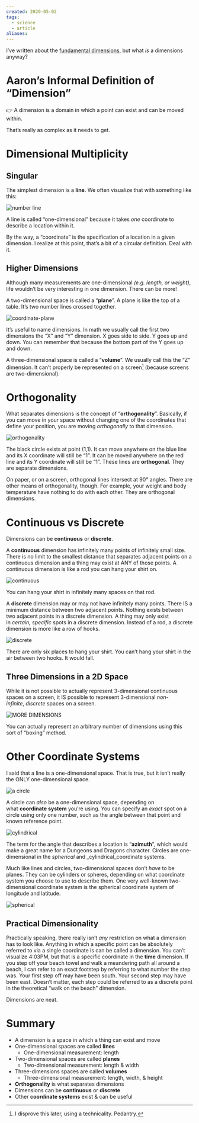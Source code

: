 ```yaml
---
created: 2020-05-02
tags:
  - science
  - article
aliases:
---
```


I’ve written about the [fundamental dimensions](https://aarongilly.com/gillespedia/fundamental-dimensions/), but what _is_ a dimensions anyway?

# Aaron’s Informal Definition of “Dimension”

👉 A dimension is a domain in which a point can exist and can be moved within.

That’s really as complex as it needs to get.

# Dimensional Multiplicity

## Singular

The simplest dimension is a **line**. We often visualize that with something like this:

![number line](http://aarongilly.com/assets/images/gillespedia/numberline.png)

A line is called “one-dimensional” because it takes _one_ coordinate to describe a location within it.

By the way, a “coordinate” is the specification of a location in a given dimension. I realize at this point, that’s a bit of a circular definition. Deal with it.

## Higher Dimensions

Although many measurements are one-dimensional _(e.g. length, or weight)_, life wouldn’t be very interesting in one dimension. There can be more!

A two-dimensional space is called a “**plane**”. A plane is like the top of a table. It’s two number lines crossed together.

![coordinate-plane](http://aarongilly.com/assets/images/gillespedia/coordinate-plane.png)

It’s useful to name dimensions. In math we usually call the first two dimensions the “X” and “Y” dimension. X goes side to side. Y goes up and down. You can remember that because the bottom part of the Y goes up and down.

A three-dimensional space is called a “**volume**”. We usually call this the “Z” dimension. It can’t properly be represented on a screen[^1] (because screens are two-dimensional).

# Orthogonality

What separates dimensions is the concept of “**orthogonality**”. Basically, if you can move in your space without changing one of the coordinates that define your position, you are moving _orthogonally_ to that dimension.

![orthogonality](http://aarongilly.com/assets/images/gillespedia/orthogonality.png)

The black circle exists at point (1,1). It can move anywhere on the blue line and its X coordinate will still be “1”. It can be moved anywhere on the red line and its Y coordinate will still be “1”. These lines are **orthogonal**. They are separate dimensions.

On paper, or on a screen, orthogonal lines intersect at 90° angles. There are other means of orthogonality, though. For example, your weight and body temperature have nothing to do with each other. They are orthogonal dimensions.

# Continuous vs Discrete

Dimensions can be **continuous** or **discrete**.

A **continuous** dimension has infinitely many points of infinitely small size. There is no limit to the smallest distance that separates adjacent points on a continuous dimension and a thing may exist at ANY of those points. A continuous dimension is like a rod you can hang your shirt on.

![continuous](http://aarongilly.com/assets/images/gillespedia/continuous.png)

You can hang your shirt in infinitely many spaces on that rod.

A **discrete** dimension may or may not have infinitely many points. There IS a minimum distance between two adjacent points. Nothing exists between two adjacent points in a discrete dimension. A thing may only exist in _certain, specific_ spots in a discrete dimension. Instead of a rod, a discrete dimension is more like a row of hooks.

![discrete](http://aarongilly.com/assets/images/gillespedia/discrete.png)

There are only six places to hang your shirt. You can’t hang your shirt in the air between two hooks. It would fall.

## Three Dimensions in a 2D Space

While it is not possible to actually represent 3-dimensional continuous spaces on a screen, it IS possible to represent 3-dimensional _non-infinite_, _discrete_ spaces on a screen.

![MORE DIMENSIONS](http://aarongilly.com/assets/images/gillespedia/three-d-on-screen.png)

You can actually represent an arbitrary number of dimensions using this sort of “boxing” method.

# Other Coordinate Systems

I said that a line is a one-dimensional space. That is true, but it isn’t really the ONLY one-dimensional space.

![a circle](http://aarongilly.com/assets/images/gillespedia/literally-just-a-circle.png)

A circle can _also_ be a one-dimensional space, depending on what **coordinate system** you’re using. You can specify an _exact_ spot on a circle using only one number, such as the angle between that point and known reference point.

![cylindrical](http://aarongilly.com/assets/images/gillespedia/cylindrical.png)

The term for the angle that describes a location is “**azimuth**”, which would make a great name for a Dungeons and Dragons character. Circles are one-dimensional in the _spherical_ and _cylindrical_coordinate systems.

Much like lines and circles, two-dimensional spaces don’t _have_ to be planes. They can be cylinders or spheres, depending on what coordinate system you choose to use to describe them. One very well-known two-dimensional coordinate system is the spherical coordinate system of longitude and latitude.

![spherical](http://aarongilly.com/assets/images/gillespedia/spherical.png)

## Practical Dimensionality

Practically speaking, there really isn’t _any_ restriction on what a dimension has to look like. Anything in which a specific point can be absolutely referred to via a single coordinate is can be called a dimension. You can’t visualize 4:03PM, but that is a specific coordinate in the **time** dimension. If you step off your beach towel and walk a meandering path all around a beach, I can refer to an exact footstep by referring to what number the step was. Your first step off may have been south. Your second step may have been east. Doesn’t matter, each step could be referred to as a discrete point in the theoretical “walk on the beach” dimension.

Dimensions are neat.

# Summary

- A dimension is a space in which a thing can exist and move
- One-dimensional spaces are called **lines**
    - One-dimensional measurement: length
- Two-dimensional spaces are called **planes**
    - Two-dimensional measurement: length & width
- Three-dimensions spaces are called **volumes**
    - Three-dimensional measurement: length, width, & height
- **Orthogonality** is what separates dimensions
- Dimensions can be **continuous** or **discrete**
- Other **coordinate systems** exist & can be useful

[^1]: I disprove this later, using a technicality. Pedantry.